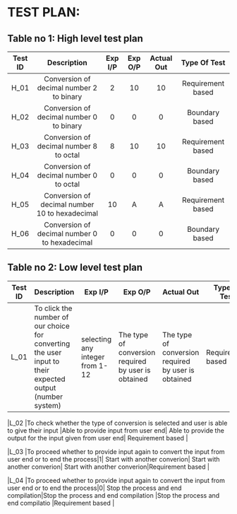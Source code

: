  # TEST PLAN:

## Table no 1: High level test plan

| **Test ID** | **Description** | **Exp I/P** | **Exp O/P** | **Actual Out** |**Type Of Test**  |    
|:---:|:---:|:---:|:---:|:---:|:---:|
|  H_01       | Conversion of decimal number 2 to binary  | 2| 10| 10 |Requirement based |
|  H_02       |Conversion of decimal number 0 to binary| 0|0|0|Boundary based    |
|  H_03       | Conversion of decimal number 8 to octal  | 8| 10| 10 |Requirement based |
|  H_04       |Conversion of decimal number 0 to octal| 0|0|0|Boundary based    |
|  H_05       | Conversion of decimal number 10 to hexadecimal  | 10| A| A |Requirement based |
|  H_06       |Conversion of decimal number 0 to hexadecimal| 0|0|0|Boundary based    |
        
## Table no 2: Low level test plan

| **Test ID** | **Description**                                              | **Exp I/P** | **Exp O/P** | **Actual Out** |**Type Of Test**  |    
|-------------|--------------------------------------------------------------|------------|-------------|----------------|------------------|
|  L_01       |To click the number of our choice for converting the user input to their expected output (number system)  |  selecting any integer from 1-12 |The type of conversion required by user is obtained|The type of conversion required by user is obtained|Requirement based |

|L_02         |To check whether the type of conversion is selected and user is able to give their input |Able to provide input from user end| Able to provide the output for the input given from user end| Requirement based |

|L_03         |To proceed whether to provide input again to convert the input from user end or to end the process|1| Start with another converion|  Start with another converion| Start with another converion|Requirement based |

|L_04         |To proceed whether to provide input again to convert the input from user end or to end the process|0| Stop the process and end compilation|Stop the process and end compilation  |Stop the process and end compilatio |Requirement based |
